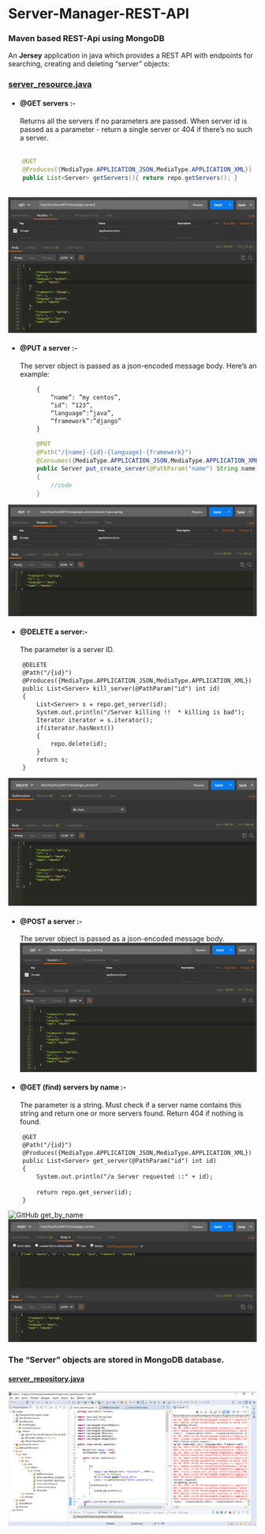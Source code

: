 # Server-Manager-REST-API 
### Maven based REST-Api using MongoDB 
An **Jersey** application in java which provides a REST API with endpoints for searching, creating and deleting “server” objects: 
	
###	[server_resource.java](src/main/java/com/kaiburr/restapi/server_resource.java)

* #### @GET servers :-
	Returns all the servers if no parameters are passed. When server id is passed as a parameter - return a single server or 404 if there’s no such a server.
```java

	@GET
	@Produces({MediaType.APPLICATION_JSON,MediaType.APPLICATION_XML})
	public List<Server> getServers(){ return repo.getServers(); }
	
```
![GitHub get_all](src/images/get_all.png)
	 

* #### @PUT a server :-
	 The server object is passed as a json-encoded message body. Here’s an example:<br />
```bson
		{ 
			“name”: ”my centos”,
		 	“id”: “123”,
		  	“language”:”java”,
		   	“framework”:”django” 
		}
```
```java
		@PUT
		@Path("/{name}-{id}-{language}-{framework}")
		@Consumes({MediaType.APPLICATION_JSON,MediaType.APPLICATION_XML})
		public Server put_create_server(@PathParam("name") String name,@PathParam("id") int id, @PathParam("language") String language,@PathParam("framework") String framework)
		{
			//code
		}
```

![GitHub site_insert](src/images/put.png)


* #### @DELETE a server:-<br />
	 The parameter is a server ID. 
```
	@DELETE
	@Path("/{id}")
	@Produces({MediaType.APPLICATION_JSON,MediaType.APPLICATION_XML})
	public List<Server> kill_server(@PathParam("id") int id)
	{		
		List<Server> s = repo.get_server(id);
		System.out.println("/Server killing !!  * killing is bad");
		Iterator iterator = s.iterator();
		if(iterator.hasNext())
		{
			repo.delete(id);
		}
		return s;
	} 
```
 ![GitHub deletebyid](src/images/deletebyid.png)

* #### @POST a server :-
	 The server object is passed as a json-encoded message body.
		![GitHub get_all](src/images/get_all.png)

* #### @GET (find) servers by name :-<br />
	 The parameter is a string. Must check if a server name contains this string and return one or more servers found. Return 404 if nothing is found.
```
	@GET
	@Path("/{id}")
	@Produces({MediaType.APPLICATION_JSON,MediaType.APPLICATION_XML})
	public List<Server> get_server(@PathParam("id") int id)
	{		
		System.out.println("/a Server requested ::" + id);

		return repo.get_server(id);
	} 
```
![GitHub get_by_name](src/images/get_by_name.png)
![GitHub post](src/images/post.png)

### The “Server” objects are stored in **MongoDB** database.
#### [server_repository.java](src/main/java/com/kaiburr/restapi/server_repository.java)

![GitHub code2](src/images/code2.png)

